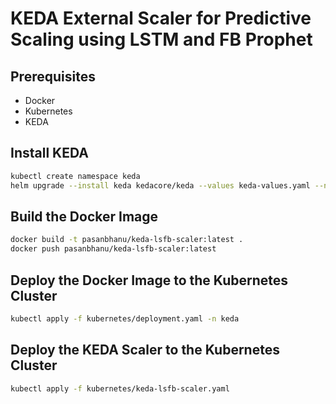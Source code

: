 # KEDA External Scaler for Predictive Scaling using LSTM and FB Prophet

## Prerequisites

- Docker
- Kubernetes
- KEDA

## Install KEDA

```bash
kubectl create namespace keda
helm upgrade --install keda kedacore/keda --values keda-values.yaml --namespace keda
```

## Build the Docker Image

```bash
docker build -t pasanbhanu/keda-lsfb-scaler:latest .
docker push pasanbhanu/keda-lsfb-scaler:latest
```

## Deploy the Docker Image to the Kubernetes Cluster

```bash
kubectl apply -f kubernetes/deployment.yaml -n keda
```


## Deploy the KEDA Scaler to the Kubernetes Cluster

```bash
kubectl apply -f kubernetes/keda-lsfb-scaler.yaml
```


